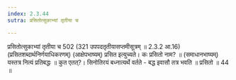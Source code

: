 ```yaml
---
index: 2.3.44
sutra: प्रसितोत्सुकाभ्यां तृतीया च

---
```

प्रसितोत्सुकाभ्यां तृतीया च 502 (321 उपपदतृतीयासप्तमीसूत्रम् ॥ 2.3.2 आ.16) (प्रसितशब्दार्थनिर्णयाधिकरणम्) (आक्षेपभाष्यम्) प्रसित इत्युच्यते। कः प्रसितो नाम? ॥ (समाधानभाष्यम्) यस्तत्र नित्यं प्रतिबद्धः ॥ कुत एतत्?। सिनोतिरयं बध्नात्यर्थे वर्तते - बद्ध इवासौ तत्र भवति ॥ प्रसितो ॥ 44 ॥